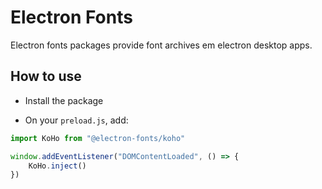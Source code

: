 # Electron Fonts

Electron fonts packages provide font archives em electron desktop apps.

## How to use

* Install the package

* On your `preload.js`, add:

```ts
import KoHo from "@electron-fonts/koho"

window.addEventListener("DOMContentLoaded", () => {
    KoHo.inject()
})
```